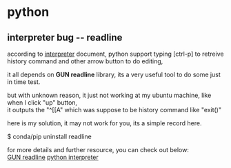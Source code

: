 # python

## interpreter bug -- readline 

according to [interpreter](https://docs.python.org/3/tutorial/interpreter.html) document,
python support typing [ctrl-p] to retreive history command and other arrow button to do editing, 

it all depends on **GUN readline** library, its a very useful tool to do some just in time test.   

but with unknown reason, it just not working at my ubuntu machine, like when I click "up" button,   
it outputs the "^[[A" which was suppose to be history command like "exit()"

here is my solution, it may not work for you, its a simple record here.

$ conda/pip uninstall readline

for more details and further resource, you can check out below:  
[GUN readline](https://tiswww.case.edu/php/chet/readline/readline.html)
[python interpreter](https://docs.python.org/3/tutorial/interpreter.html)
